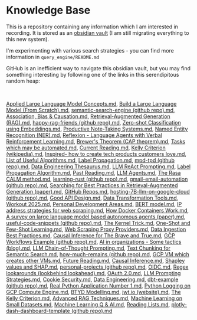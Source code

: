 # Knowledge Base

This is a repository containing any information which I am interested in recording. It is stored as an [obsidian vault](https://obsidian.md/) (I am still migrating everything to this new system). 

I'm experimenting with various search strategies - you can find more information in `query_engine/README.md`

GitHub is an inefficient way to navigate this obsidian vault, but you may find something interesting by following one of the links in this serendipitous random heap:

<br>

[Applied Large Language Model Concepts.md](./obsidian-vault\4%20-%20Maps%20of%20Content\Applied%20Large%20Language%20Model%20Concepts.md), [Build a Large Language Model (From Scratch).md](./obsidian-vault\3%20-%20Source%20Material\Build%20a%20Large%20Language%20Model%20(From%20Scratch).md), [semantic-search-engine (github repo).md](./obsidian-vault\2%20-%20Full%20Notes\semantic-search-engine%20(github%20repo).md), [Association, Bias & Causation.md](./obsidian-vault\2%20-%20Full%20Notes\Association,%20Bias%20&%20Causation.md), [Retrieval-Augmented Generation (RAG).md](./obsidian-vault\2%20-%20Full%20Notes\Retrieval-Augmented%20Generation%20(RAG).md), [happy-rag-friends (github repo).md](./obsidian-vault\2%20-%20Full%20Notes\happy-rag-friends%20(github%20repo).md), [Zero-shot Classification using Embeddings.md](./obsidian-vault\2%20-%20Full%20Notes\Zero-shot%20Classification%20using%20Embeddings.md), [Productive Note-Taking Systems.md](./obsidian-vault\2%20-%20Full%20Notes\Productive%20Note-Taking%20Systems.md), [Named Entity Recognition (NER).md](./obsidian-vault\2%20-%20Full%20Notes\Named%20Entity%20Recognition%20(NER).md), [Reflexion - Language Agents with Verbal Reinforcement Learning.md](./obsidian-vault\2%20-%20Full%20Notes\Reflexion%20-%20Language%20Agents%20with%20Verbal%20Reinforcement%20Learning.md), [Brewer's Theorem (CAP theorem).md](./obsidian-vault\2%20-%20Full%20Notes\Brewer's%20Theorem%20(CAP%20theorem).md), [Tasks which may be automated.md](./obsidian-vault\4%20-%20Maps%20of%20Content\Tasks%20which%20may%20be%20automated.md), [Current Reading.md](./obsidian-vault\4%20-%20Maps%20of%20Content\Current%20Reading.md), [Kelly Criterion (wikipedia).md](./obsidian-vault\3%20-%20Source%20Material\Kelly%20Criterion%20(wikipedia).md), [Inspired- how to create tech products customers love.md](./obsidian-vault\3%20-%20Source%20Material\Inspired-%20how%20to%20create%20tech%20products%20customers%20love.md), [List of Useful Algorithms.md](./obsidian-vault\4%20-%20Maps%20of%20Content\List%20of%20Useful%20Algorithms.md), [Label Propagation.md](./obsidian-vault\2%20-%20Full%20Notes\Label%20Propagation.md), [mpd-tpd (github repo).md](./obsidian-vault\2%20-%20Full%20Notes\mpd-tpd%20(github%20repo).md), [Data Engineering Thesaurus.md](./obsidian-vault\4%20-%20Maps%20of%20Content\Data%20Engineering%20Thesaurus.md), [LLM ReAct Prompting.md](./obsidian-vault\2%20-%20Full%20Notes\LLM%20ReAct%20Prompting.md), [Label Propagation Algorithm.md](./obsidian-vault\2%20-%20Full%20Notes\Label%20Propagation%20Algorithm.md), [Past Reading.md](./obsidian-vault\2%20-%20Full%20Notes\Past%20Reading.md), [LLM Agents.md](./obsidian-vault\2%20-%20Full%20Notes\LLM%20Agents.md), [The Rasa CALM method.md](./obsidian-vault\2%20-%20Full%20Notes\The%20Rasa%20CALM%20method.md), [learning-rust (github repo).md](./obsidian-vault\2%20-%20Full%20Notes\learning-rust%20(github%20repo).md), [gmail-email-automation (github repo).md](./obsidian-vault\2%20-%20Full%20Notes\gmail-email-automation%20(github%20repo).md), [Searching for Best Practices in Retrieval-Augmented Generation (paper).md](./obsidian-vault\3%20-%20Source%20Material\Searching%20for%20Best%20Practices%20in%20Retrieval-Augmented%20Generation%20(paper).md), [GitHub Repos.md](./obsidian-vault\4%20-%20Maps%20of%20Content\GitHub%20Repos.md), [hosting-7B-llm-on-google-cloud (github repo).md](./obsidian-vault\2%20-%20Full%20Notes\hosting-7B-llm-on-google-cloud%20(github%20repo).md), [Good API Design.md](./obsidian-vault\2%20-%20Full%20Notes\Good%20API%20Design.md), [Data Transformation Tools.md](./obsidian-vault\2%20-%20Full%20Notes\Data%20Transformation%20Tools.md), [Workout 2025.md](./obsidian-vault\2%20-%20Full%20Notes\Workout%202025.md), [Personal Development Areas.md](./obsidian-vault\4%20-%20Maps%20of%20Content\Personal%20Development%20Areas.md), [BERT model.md](./obsidian-vault\2%20-%20Full%20Notes\BERT%20model.md), [IP address strategies for web scraping.md](./obsidian-vault\2%20-%20Full%20Notes\IP%20address%20strategies%20for%20web%20scraping.md), [How Docker Containers Work.md](./obsidian-vault\2%20-%20Full%20Notes\How%20Docker%20Containers%20Work.md), [A survey on large language model based autonomous agents (paper).md](./obsidian-vault\3%20-%20Source%20Material\A%20survey%20on%20large%20language%20model%20based%20autonomous%20agents%20(paper).md), [useful-code-snippets (github repo).md](./obsidian-vault\2%20-%20Full%20Notes\useful-code-snippets%20(github%20repo).md), [The Kernel Trick.md](./obsidian-vault\2%20-%20Full%20Notes\The%20Kernel%20Trick.md), [One-Shot and Few-Shot Learning.md](./obsidian-vault\2%20-%20Full%20Notes\One-Shot%20and%20Few-Shot%20Learning.md), [Web Scraping Proxy Providers.md](./obsidian-vault\2%20-%20Full%20Notes\Web%20Scraping%20Proxy%20Providers.md), [Data Ingestion Best Practices.md](./obsidian-vault\2%20-%20Full%20Notes\Data%20Ingestion%20Best%20Practices.md), [Causal Inference for The Brave and True.md](./obsidian-vault\3%20-%20Source%20Material\Causal%20Inference%20for%20The%20Brave%20and%20True.md), [GCP Workflows Example (github repo).md](./obsidian-vault\2%20-%20Full%20Notes\GCP%20Workflows%20Example%20(github%20repo).md), [AI in organizations - Some tactics (blog).md](./obsidian-vault\3%20-%20Source%20Material\AI%20in%20organizations%20-%20Some%20tactics%20(blog).md), [LLM Chain-of-Thought Prompting.md](./obsidian-vault\2%20-%20Full%20Notes\LLM%20Chain-of-Thought%20Prompting.md), [Text Chunking for Semantic Search.md](./obsidian-vault\2%20-%20Full%20Notes\Text%20Chunking%20for%20Semantic%20Search.md), [how-much-remains (github repo).md](./obsidian-vault\2%20-%20Full%20Notes\how-much-remains%20(github%20repo).md), [GCP VM which creates other VMs.md](./obsidian-vault\2%20-%20Full%20Notes\GCP%20VM%20which%20creates%20other%20VMs.md), [Future Reading.md](./obsidian-vault\2%20-%20Full%20Notes\Future%20Reading.md), [Causal Inference.md](./obsidian-vault\4%20-%20Maps%20of%20Content\Causal%20Inference.md), [Shapley values and SHAP.md](./obsidian-vault\2%20-%20Full%20Notes\Shapley%20values%20and%20SHAP.md), [personal-projects (github repo).md](./obsidian-vault\2%20-%20Full%20Notes\personal-projects%20(github%20repo).md), [OIDC.md](./obsidian-vault\2%20-%20Full%20Notes\OIDC.md), [Regex lookarounds (lookbehind lookahead).md](./obsidian-vault\2%20-%20Full%20Notes\Regex%20lookarounds%20(lookbehind%20lookahead).md), [OAuth 2.0.md](./obsidian-vault\2%20-%20Full%20Notes\OAuth%202.0.md), [LLM Prompting Strategies.md](./obsidian-vault\3%20-%20Source%20Material\LLM%20Prompting%20Strategies.md), [Cookie Security.md](./obsidian-vault\2%20-%20Full%20Notes\Cookie%20Security.md), [Data Engineering.md](./obsidian-vault\4%20-%20Maps%20of%20Content\Data%20Engineering.md), [dbt-example (github repo).md](./obsidian-vault\2%20-%20Full%20Notes\dbt-example%20(github%20repo).md), [Real Python Application Number 1.md](./obsidian-vault\2%20-%20Full%20Notes\Real%20Python%20Application%20Number%201.md), [Python Logging on GCP Compute Engine.md](./obsidian-vault\2%20-%20Full%20Notes\Python%20Logging%20on%20GCP%20Compute%20Engine.md), [BTYD Modelling.md](./obsidian-vault\2%20-%20Full%20Notes\BTYD%20Modelling.md), [jwt.io (website).md](./obsidian-vault\3%20-%20Source%20Material\jwt.io%20(website).md), [The Kelly Criterion.md](./obsidian-vault\2%20-%20Full%20Notes\The%20Kelly%20Criterion.md), [Advanced RAG Techniques.md](./obsidian-vault\4%20-%20Maps%20of%20Content\Advanced%20RAG%20Techniques.md), [Machine Learning on Small Datasets.md](./obsidian-vault\4%20-%20Maps%20of%20Content\Machine%20Learning%20on%20Small%20Datasets.md), [Machine Learning Q & AI.md](./obsidian-vault\3%20-%20Source%20Material\Machine%20Learning%20Q%20&%20AI.md), [Reading Lists.md](./obsidian-vault\4%20-%20Maps%20of%20Content\Reading%20Lists.md), [plotly-dash-dashboard-template (github repo).md](./obsidian-vault\2%20-%20Full%20Notes\plotly-dash-dashboard-template%20(github%20repo).md)